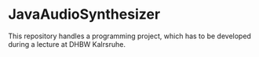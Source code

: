 # JavaAudioSynthesizer
This repository handles a programming project, which has to be developed during a lecture at DHBW Kalrsruhe.
